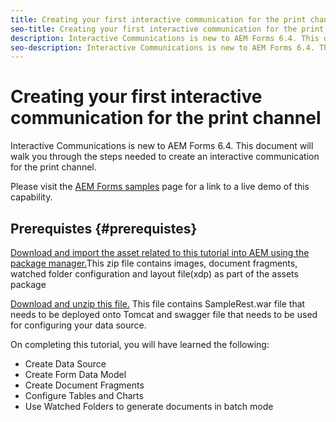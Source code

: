 ```yaml
---
title: Creating your first interactive communication for the print channel
seo-title: Creating your first interactive communication for the print channel
description: Interactive Communications is new to AEM Forms 6.4. This document will walk you through the steps needed to create an interactive communication for the print channel.
seo-description: Interactive Communications is new to AEM Forms 6.4. This document will walk you through the steps needed to create an interactive communication for the print channel.
---
```


# Creating your first interactive communication for the print channel

Interactive Communications is new to AEM Forms 6.4. This document will walk you through the steps needed to create an interactive communication for the print channel.

Please visit the [AEM Forms samples](https://forms.enablementadobe.com/content/samples/samples.html?query=0) page for a link to a live demo of this capability.

## Prerequistes {#prerequistes}

[Download and import the asset related to this tutorial into AEM using the package manager.](assets/helpxassetsforauthoringicdocument.zip)This zip file contains images, document fragments, watched folder configuration and layout file(xdp) as part of the assets package

[Download and unzip this file.](assets/warfileandswaggerfile) This file contains SampleRest.war file that needs to be deployed onto Tomcat and swagger file that needs to be used for configuring your data source.

On completing this tutorial, you will have learned the following:
* Create Data Source
* Create Form Data Model
* Create Document Fragments
* Configure Tables and Charts
* Use Watched Folders to generate documents in batch mode

